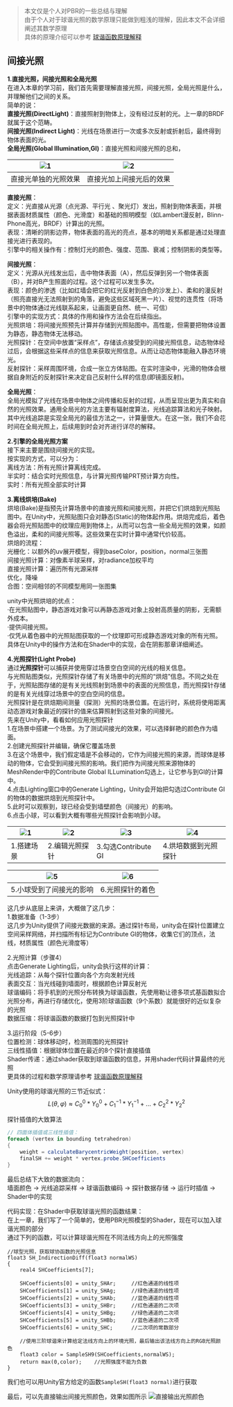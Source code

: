 > 本文仅是个人对PBR的一些总结与理解  
> 由于个人对于球谐光照的数学原理只能做到粗浅的理解，因此本文不会详细阐述其数学原理  
> 具体的原理介绍可以参考 [球谐函数原理解释](https://mp.weixin.qq.com/s/dW6Kz_jyS503QTtLnyK6og)

间接光照
-------------------

**1.直接光照，间接光照和全局光照**  
在进入本章的学习前，我们首先需要理解直接光照，间接光照，全局光照是什么，并理解他们之间的关系。  
简单的说：  
**直接光照(DirectLight)**：直接照射到物体上，没有经过反射的光。上一章的BRDF就属于这个范畴。  
**间接光照(Indirect Light)**：光线在场景进行一次或多次反射或折射后，最终得到物体表面的光。  
**全局光照(Global Illumination,GI)**：直接光照和间接光照的总和，

| ![1](img1.png) | ![2](img2.png) |
|----------------|----------------|
| 直接光单独的光照效果     | 直接光加上间接光后的效果   |

**直接光照**：  
定义：光直接从光源（点光源、平行光 、聚光灯）发出，照射到物体表面，并根据表面材质属性（颜色、光滑度）和基础的照明模型（如Lambert漫反射，Blinn-Phone高光，BRDF）计算出的光照。  
表现：清晰的阴影边界，物体表面的高光的亮点，基本的明暗关系都是通过处理直接光进行表现的。  
引擎中的相关操作有：控制灯光的颜色、强度、范围、衰减；控制阴影的类型等。 

**间接光照**：  
定义：光源从光线发出后，击中物体表面（A），然后反弹到另一个物体表面（B），并对B产生照面的过程。这个过程可以发生多次。  
表现：颜色的渗透（比如红墙会把它的红光反射到白色的沙发上）、柔和的漫反射（照亮直接光无法照射到的角落，避免这些区域死黑一片）、视觉的连贯性（将场景中的物体通过光线联系起来，让画面更自然、统一、可信）  
引擎中的实现方式：具体的作用和操作方法会在后续指出。  
光照烘培：将间接光照预先计算并存储到光照贴图中。高性能，但需要把物体设置为静态，静态物体无法移动。  
光照探针：在空间中放置“采样点”，存储该点接受到的间接光照信息，动态物体经过后，会根据这些采样点的信息来获取光照信息。从而让动态物体能融入静态环境光。  
反射探针：采样周围环境，合成一张立方体贴图。在实时渲染中，光滑的物体会根据自身附近的反射探针来决定自己反射什么样的信息(即镜面反射)。  

**全局光照**：  
全局光模拟了光线在场景中物体之间传播和反射的过程，从而呈现出更为真实和自然的光照效果。通用全局光的方法主要有辐射度算法，光线追踪算法和光子映射。其中光线追踪是实现全局光的最佳方法之一，计算量很大。在这一张，我们不会花时间在全局光照上，后续用到时会对齐进行详尽的解释。

**2.引擎的全局光照方案**  
接下来主要是围绕间接光的实现。  
按实现的方式，可以分为：  
离线方法：所有光照计算离线完成。  
半实时：结合实时光照信息，与计算光照传输PRT预计算方向性。  
实时：所有光照全部实时计算

**3.离线烘培(Bake)**  
烘培(Bake)是指预先计算场景中的直接光照和间接光照，并把它们烘焙到光照贴图中。在Unity中，光照贴图只会对静态(Static)的物体起作用。烘焙完成后，着色器会将光照贴图中的纹理应用到物体上，从而可以包含一些全局光照的效果，如颜色溢出，柔和的间接光照等。这些效果在实时计算中通常代价较高。  
烘焙的流程：  
光栅化：以额外的uv展开模型，得到baseColor，position，normal三张图  
间接光照计算：对像素半球采样，对radiance加权平均  
直接光照计算：遍历所有光源采样  
优化，降噪  
合图：空间相邻的不同模型用同一张图集  

unity中光照烘培的优点：   
·在光照贴图中，静态游戏对象可以再静态游戏对象上投射高质量的阴影，无需额外成本。  
·提供间接光照。  
·仅凭从着色器中的光照贴图获取的一个纹理即可形成静态游戏对象的所有光照。  
具体在Unity中的操作方法和在Shader中的实现，会在阴影那章详细阐述。

**4.光照探针(Light Probe)**   
通过**光照探针**可以捕获并使用穿过场景空白空间的光线的相关信息。  
与光照贴图类似，光照探针存储了有关场景中的光照的“烘焙”信息。不同之处在于，光照贴图存储的是有关光线照射到场景中的表面的光照信息，而光照探针存储的是有关光线穿过场景中的空白空间的信息。  
光照探针是在烘焙期间测量（探测）光照的场景位置。在运行时，系统将使用距离动态游戏对象最近的探针的值来估算照射到这些对象的间接光。  
先来在Unity中，看看如何应用光照探针  
1.在场景中搭建一个场景。为了测试间接光的效果，可以选择鲜艳的颜色作为墙面。  
2.创建光照探针并编辑，确保它覆盖场景  
3.在这个场景中，我们假定墙是不会移动的，它作为间接光照的来源，而球体是移动的物体，它会受到间接光照的影响。我们把作为间接光照来源物体的MeshRender中的Contribute Global ILLumination勾选上，让它参与到GI的计算中。  
4.点击Lighting窗口中的Generate Lighting，Unity会开始把勾选过Contribute GI的物体的数据烘焙到光照探针中。  
5.此时可以观察到，球已经会受到墙壁颜色（间接光）的影响。  
6.点击小球，可以看到大概有哪些光照探针会影响到小球。

| ![1](img4.png)  | ![2](img5.png) | ![3](img6.png)    | ![4](img7.png) |
|-----------------|----------------|-------------------|----------------|
| 1.搭建场景          | 2.编辑光照探针       | 3.勾选Contribute GI | 4.烘培数据到光照探针    |

| ![5](img8.png) | ![6](img9.png) |
|----------------|----------------|
| 5.小球受到了间接光的影响  | 6.光照探针的着色      |
  
这几步从底层上来讲，大概做了这几步：  
1.数据准备（1-3步）  
这几步为Unity提供了间接光数据的来源。通过探针布局，unity会在探针位置建立空间采样网络，并扫描所有标记为Contribute GI的物体，收集它们的顶点，法线，材质属性（颜色光滑度等）  

2.光照计算（步骤4）  
点击Generate Lighting后，unity会执行这样的计算：  
光线追踪：从每个探针位置向各个方向发射光线  
表面交互：当光线碰到墙面时，根据颜色计算反射光  
球谐编码：将手机到的光照分布转换为球谐函数，先使用勒让德多项式基函数拟合光照分布，再进行存储优化，使用3阶球谐函数（9个系数）就能很好的近似复杂的光照  
数据压缩：将球谐函数的数据打包到光照探针中

3.运行阶段（5-6步）  
位置检测：球体移动时，检测周围的光照探针  
三线性插值：根据球体位置在最近的8个探针直接插值  
Shader传递：通过shader获取到球谐函数的信息，并用shader代码计算最终的光照  
更具体的过程和数学原理请参考 [球谐函数原理解释](https://mp.weixin.qq.com/s/dW6Kz_jyS503QTtLnyK6og)  

Unity使用的球谐光照的三节近似式：
$$
L(θ,φ) ≈ C_0^0*Y_0^0 + C_1^{-1}*Y_1^{-1} + ... + C_2^2*Y_2^2
$$

探针插值的大致算法
```csharp
// 四面体插值或三线性插值：
foreach (vertex in bounding tetrahedron)
{
    weight = calculateBarycentricWeight(position, vertex)
    finalSH += weight * vertex.probe.SHCoefficients
}
```  

最后总结下大致的数据流向：  
墙面颜色 → 光线追踪采样 → 球谐函数编码 → 探针数据存储 → 运行时插值 → Shader中的实现

代码实现：在Shader中获取球谐光照的函数结果：  
在上一章，我们写了一个简单的，使用PBR光照模型的Shader，现在可以加入球谐光照的部分  
通过下列的函数，可以计算球谐光照在不同法线方向上的光照强度
```hlsl
//球型光照，获取球协函数的光照信息
float3 SH_IndirectionDiff(float3 normalWS)
{
    real4 SHCoefficients[7];
    
    SHCoefficients[0] = unity_SHAr;     //红色通道的线性项
    SHCoefficients[1] = unity_SHAg;     //绿色通道的线性项
    SHCoefficients[2] = unity_SHAb;     //蓝色通道的线性项
    SHCoefficients[3] = unity_SHBr;     //红色通道的二次项
    SHCoefficients[4] = unity_SHBg;     //绿色通道的二次项
    SHCoefficients[5] = unity_SHBb;     //蓝色通道的二次项
    SHCoefficients[6] = unity_SHC;      //二次项的常数部分
    
    //使用三阶球谐来计算给定法线方向上的环境光照，最后输出该法线方向上的RGB光照颜色
    float3 color = SampleSH9(SHCoefficients,normalWS);
    return max(0,color);    //光照强度不能为负数
}
```  
我们也可以用Unity官方给定的函数``SampleSH(float3 normal)``进行获取  

最后，可以先直接输出间接光照颜色，效果如图所示
![直接输出光照颜色](img10.png)


